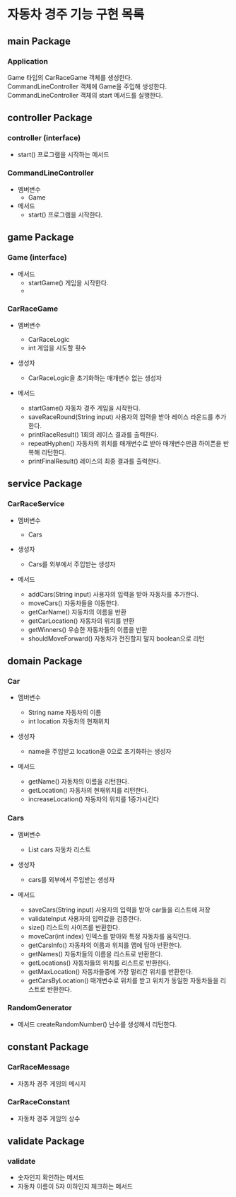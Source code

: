 # 자동차 경주 기능 구현 목록

## main Package

### Application
Game 타입의 CarRaceGame 객체를 생성한다.<br>
CommandLineController 객체에 Game을 주입해 생성한다.<br>
CommandLineController 객체의 start 메서드를 실행한다.

## controller Package

### controller (interface)
- start() 프로그램을 시작하는 메서드

### CommandLineController
- 멤버변수
  - Game
- 메서드
  - start() 프로그램을 시작한다.

## game Package

### Game (interface)
- 메서드
  - startGame() 게임을 시작한다.
  - 
### CarRaceGame
- 멤버변수
  - CarRaceLogic
  - int 게임을 시도할 횟수

- 생성자
  - CarRaceLogic을 초기화하는 매개변수 없는 생성자
  
- 메서드
  - startGame() 자동차 경주 게임을 시작한다.
  - saveRaceRound(String input) 사용자의 입력을 받아 레이스 라운드를 추가한다.
  - printRaceResult() 1회의 레이스 결과를 출력한다.
  - repeatHyphen() 자동차의 위치를 매개변수로 받아 매개변수만큼 하이픈을 반복해 리턴한다.
  - printFinalResult() 레이스의 최종 결과를 출력한다.

## service Package

### CarRaceService
- 멤버변수
  - Cars

- 생성자
  - Cars를 외부에서 주입받는 생성자

- 메서드
  - addCars(String input) 사용자의 입력을 받아 자동차를 추가한다.
  - moveCars() 자동차들을 이동한다.
  - getCarName() 자동차의 이름을 반환
  - getCarLocation() 자동차의 위치를 반환
  - getWinners() 우승한 자동차들의 이름을 반환
  - shouldMoveForward() 자동차가 전진할지 말지 boolean으로 리턴


## domain Package
### Car
- 멤버변수
  - String name 자동차의 이름
  - int location 자동차의 현재위치

- 생성자
  - name을 주입받고 location을 0으로 초기화하는 생성자

- 메서드
  - getName() 자동차의 이름을 리턴한다.
  - getLocation() 자동차의 현재위치를 리턴한다.
  - increaseLocation() 자동차의 위치를 1증가시킨다

### Cars
- 멤버변수
  - List<Car> cars 자동차 리스트

- 생성자
  - cars를 외부에서 주입받는 생성자

- 메서드
  - saveCars(String input) 사용자의 입력을 받아 car들을 리스트에 저장
  - validateInput 사용자의 입력값을 검증한다.
  - size() 리스트의 사이즈를 반환한다.
  - moveCar(int index) 인덱스를 받아와 특정 자동차를 움직인다.
  - getCarsInfo() 자동차의 이름과 위치를 맵에 담아 반환한다.
  - getNames() 자동차들의 이름을 리스트로 반환한다.
  - getLocations() 자동차들의 위치를 리스트로 반환한다.
  - getMaxLocation() 자동차들중에 가장 멀리간 위치를 반환한다.
  - getCarsByLocation() 매개변수로 위치를 받고 위치가 동일한 자동차들을 리스트로 반환한다.

### RandomGenerator
- 메서드
  createRandomNumber() 난수를 생성해서 리턴한다.

## constant Package

### CarRaceMessage
- 자동차 경주 게임의 메시지

### CarRaceConstant
- 자동차 경주 게임의 상수

## validate Package

### validate
- 숫자인지 확인하는 메서드
- 자동차 이름이 5자 이하인지 체크하는 메서드